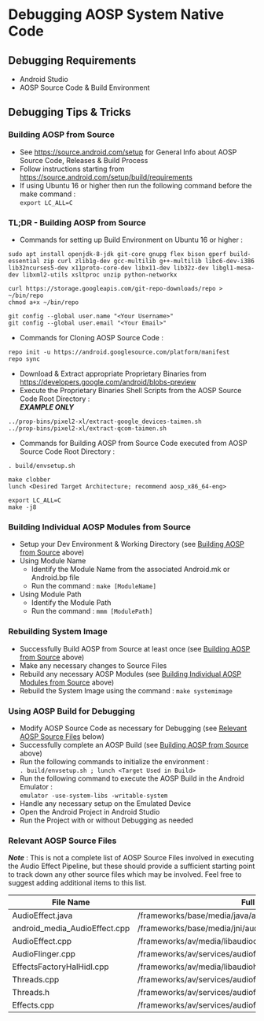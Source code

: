 # Debugging AOSP System Native Code

## Debugging Requirements
  - Android Studio
  - AOSP Source Code & Build Environment

## Debugging Tips & Tricks
  
### Building AOSP from Source
  - See https://source.android.com/setup for General Info about AOSP Source Code, Releases & Build Process
  - Follow instructions starting from https://source.android.com/setup/build/requirements
  - If using Ubuntu 16 or higher then run the following command before the make command :  
  ```export LC_ALL=C```

### TL;DR - Building AOSP from Source
  - Commands for setting up Build Environment on Ubuntu 16 or higher :  
  ```
  sudo apt install openjdk-8-jdk git-core gnupg flex bison gperf build-essential zip curl zlib1g-dev gcc-multilib g++-multilib libc6-dev-i386 lib32ncurses5-dev x11proto-core-dev libx11-dev lib32z-dev libgl1-mesa-dev libxml2-utils xsltproc unzip python-networkx

  curl https://storage.googleapis.com/git-repo-downloads/repo > ~/bin/repo
  chmod a+x ~/bin/repo

  git config --global user.name "<Your Username>"
  git config --global user.email "<Your Email>"
  ```
  - Commands for Cloning AOSP Source Code :  
  ```
  repo init -u https://android.googlesource.com/platform/manifest
  repo sync
  ```
  - Download & Extract appropriate Proprietary Binaries from https://developers.google.com/android/blobs-preview
  - Execute the Proprietary Binaries Shell Scripts from the AOSP Source Code Root Directory :  
  **_EXAMPLE ONLY_**  
  ```
  ../prop-bins/pixel2-xl/extract-google_devices-taimen.sh
  ../prop-bins/pixel2-xl/extract-qcom-taimen.sh
  ```
  - Commands for Building AOSP from Source Code executed from AOSP Source Code Root Directory :  
  ```
  . build/envsetup.sh
  
  make clobber
  lunch <Desired Target Architecture; recommend aosp_x86_64-eng>

  export LC_ALL=C
  make -j8
  ```

### Building Individual AOSP Modules from Source
  - Setup your Dev Environment & Working Directory (see [Building AOSP from Source](#building-aosp-from-source) above)
  - Using Module Name
    * Identify the Module Name from the associated Android.mk or Android.bp file
    * Run the command : ```make [ModuleName]```
  - Using Module Path
    * Identify the Module Path
    * Run the command : ```mmm [ModulePath]```

### Rebuilding System Image
  - Successfully Build AOSP from Source at least once (see [Building AOSP from Source](#building-aosp-from-source) above)
  - Make any necessary changes to Source Files
  - Rebuild any necessary AOSP Modules (see [Building Individual AOSP Modules from Source](#building-individual-aosp-modules-from-source) above)
  - Rebuild the System Image using the command : ```make systemimage```

### Using AOSP Build for Debugging
  - Modify AOSP Source Code as necessary for Debugging (see [Relevant AOSP Source Files](#relevant-aosp-source-files) below)
  - Successfully complete an AOSP Build (see [Building AOSP from Source](#building-aosp-from-source) above)
  - Run the following commands to initialize the environment :  
  ```. build/envsetup.sh ; lunch <Target Used in Build>```
  - Run the following command to execute the AOSP Build in the Android Emulator :  
  ```emulator -use-system-libs -writable-system```
  - Handle any necessary setup on the Emulated Device
  - Open the Android Project in Android Studio
  - Run the Project with or without Debugging as needed

### Relevant AOSP Source Files
**_Note_** : This is not a complete list of AOSP Source Files involved in executing the Audio Effect Pipeline, but these should provide a sufficient starting point to track down any other source files which may be involved.  Feel free to suggest adding additional items to this list.

  | File Name                     | Full Source Path                                                     | Full Repo URL                                                                                                          |
  |-------------------------------|----------------------------------------------------------------------|------------------------------------------------------------------------------------------------------------------------|
  | AudioEffect.java              | /frameworks/base/media/java/android/media/audiofx/AudioEffect.java   | https://android.googlesource.com/platform/frameworks/base/+/master/media/java/android/media/audiofx/AudioEffect.java   |
  | android_media_AudioEffect.cpp | /frameworks/base/media/jni/audioeffect/android_media_AudioEffect.cpp | https://android.googlesource.com/platform/frameworks/base/+/master/media/jni/audioeffect/android_media_AudioEffect.cpp |
  | AudioEffect.cpp               | /frameworks/av/media/libaudioclient/AudioEffect.cpp                  | https://android.googlesource.com/platform/frameworks/av/+/master/media/libaudioclient/AudioEffect.cpp                  |
  | AudioFlinger.cpp              | /frameworks/av/services/audioflinger/AudioFlinger.cpp                | https://android.googlesource.com/platform/frameworks/av/+/master/services/audioflinger/AudioFlinger.cpp                |
  | EffectsFactoryHalHidl.cpp     | /frameworks/av/media/libaudiohal/4.0/EffectsFactoryHalHidl.cpp       | https://android.googlesource.com/platform/frameworks/av/+/master/media/libaudiohal/4.0/EffectsFactoryHalHidl.cpp       |
  | Threads.cpp                   | /frameworks/av/services/audioflinger/Threads.cpp                     | https://android.googlesource.com/platform/frameworks/av/+/master/services/audioflinger/Threads.cpp                     |
  | Threads.h                     | /frameworks/av/services/audioflinger/Threads.h                       | https://android.googlesource.com/platform/frameworks/av/+/master/services/audioflinger/Threads.h                       |
  | Effects.cpp                   | /frameworks/av/services/audioflinger/Effects.cpp                     | https://android.googlesource.com/platform/frameworks/av/+/master/services/audioflinger/Effects.cpp                     |
